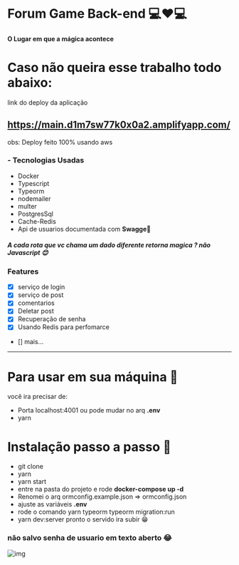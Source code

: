 # Forum Game Back-end 💻❤💻

#### O Lugar em que a mágica acontece

# Caso não queira esse trabalho todo abaixo:

link do deploy da aplicação

## https://main.d1m7sw77k0x0a2.amplifyapp.com/

obs: Deploy feito 100% usando aws

### - Tecnologias Usadas

-   Docker
-   Typescript
-   Typeorm
-   nodemailer
-   multer
-   PostgresSql
-   Cache-Redis
-   Api de usuarios documentada com **Swagge**💌

##### A cada rota que vc chama um dado diferente retorna magica ? não Javascript 😊

### Features

-   [x] serviço de login
-   [x] serviço de post
-   [x] comentarios
-   [x] Deletar post
-   [x] Recuperação de senha
-   [x] Usando Redis para perfomarce
-   [] mais...

---

# Para usar em sua máquina 🤖

você ira precisar de:

-   Porta localhost:4001 ou pode mudar no arq **.env**
-   yarn

# Instalação passo a passo 🥰

-   git clone
-   yarn
-   yarn start
-   entre na pasta do projeto e rode **docker-compose up -d**
-   Renomei o arq ormconfig.example.json => ormconfig.json
-   ajuste as variáveis **.env**
-   rode o comando yarn typeorm typeorm migration:run
-   yarn dev:server pronto o servido ira subir 😁

### não salvo senha de usuario em texto aberto 😂

![img](https://i.imgur.com/Nukouvw.png)
